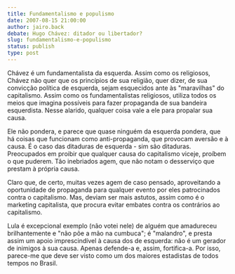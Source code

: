 ```yaml
---
title: Fundamentalismo e populismo
date: 2007-08-15 21:00:00
author: jairo.back
debate: Hugo Chávez: ditador ou libertador?
slug: fundamentalismo-e-populismo
status: publish 
type: post
---
```


Chávez é um fundamentalista da esquerda. Assim como os religiosos, Chávez não quer que os princípios de sua religião, quer dizer, de sua convicção política de esquerda, sejam esquecidos ante às "maravilhas" do capitalismo. Assim como os fundamentalistas religiosos, utiliza todos os meios que imagina possíveis para fazer propaganda de sua bandeira esquerdista. Nesse alarido, qualquer coisa vale a ele para propalar sua causa.  

Ele não pondera, e parece que quase ninguém da esquerda pondera, que há coisas que funcionam como anti-propaganda, que provocam aversão e à causa. É o caso das ditaduras de esquerda - sim são ditaduras. Preocupados em proibir que qualquer causa do capitalismo viceje, proíbem o que puderem. Tão inebriados agem, que não notam o desserviço que prestam à própria causa.   

Claro que, de certo, muitas vezes agem de caso pensado, aproveitando a oportunidade de propaganda para qualquer evento por eles patrocinados contra o capitalismo. Mas, deviam ser mais astutos, assim como é o marketing capitalista, que procura evitar embates contra os contrários ao capitalismo.  

Lula é excepcional exemplo (não votei nele) de alguém que amadureceu brilhantemente e "não põe a mão na cumbuca"; é "malandro", e presta assim um apoio imprescindível à causa dos de esquerda: não é um gerador de inimigos à sua causa. Apenas defende-a e, assim, fortifica-a. Por isso, parece-me que deve ser visto como um dos maiores estadistas de todos tempos no Brasil.
